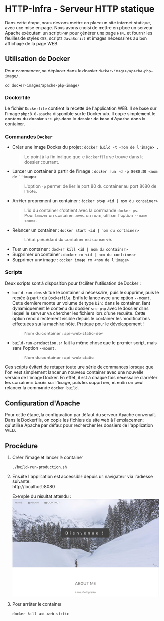 # HTTP-Infra - Serveur HTTP statique

Dans cette étape, nous devions mettre en place un site internet statique, avec une mise en page. Nous avons choisi de mettre en place un serveur Apache exécutant un script `PHP` pour générer une page `HTML` et fournir les feuilles de styles `CSS`, scripts `JavaScript` et images nécessaires au bon affichage de la page WEB.
## Utilisation de Docker
Pour commencer, se déplacer dans le dossier `docker-images/apache-php-image/`.
```
cd docker-images/apache-php-image/
```
### Dockerfile
Le fichier `Dockerfile` contient la recette de l'application WEB. Il se base sur l'image `php:8.0-apache` disponible sur le Dockerhub. Il copie simplement le contenu du dossier `src-php` dans le dossier de base d'Apache dans le container.
### Commandes `Docker`
- Créer une image Docker du projet : `docker build -t <nom de l'image> .`
    > Le point à la fin indique que le `Dockerfile` se trouve dans le dossier courrant.
- Lancer un container à partir de l'image :  `docker run -d -p 8080:80 <nom de l'image>`  
    > L'option `-p` permet de lier le port 80 du container au port 8080 de l'hôte.
- Arrêter proprement un container : `docker stop <id | nom du container>`
    > L'id du container d'obtient avec la commande `docker ps`.  
    > Pour lancer un container avec un nom, utiliser l'option `--name <nom>`.
- Relancer un container : `docker start <id | nom du container>`  
    > L'état précédant du container est conservé.
- Tuer un container : `docker kill <id | nom du container>`
- Supprimer un container : `docker rm <id | nom du container>`
- Supprimer une image : `docker image rm <nom de l'image>`

### Scripts
Deux scripts sont à disposition pour faciliter l'utilisation de Docker :
- `build-run-dev.sh` tue le container si nécessaire, puis le supprime, puis le recrée à partir du `Dockerfile`. Enfin le lance avec une option `--mount`. Cette dernière monte un volume de type `bind` dans le container, liant dynamiquement le contenu du dossier `src-php` avec le dossier dans lequel le serveur va chercher les fichiers lors d'une requête. Cette option rend directement visible depuis le container les modifications effectuées sur la machine hôte. Pratique pour le développement !
    > Nom du container : api-web-static-dev
- `build-run-production.sh` fait la même chose que le premier script, mais sans l'option `--mount`. 
    > Nom du container : api-web-static

Ces scripts évitent de retaper toute une série de commandes lorsque que l'on veut simplement lancer un nouveau container avec une nouvelle version de l'image Docker. En effet, il est à chaque fois nécessaire d'arrêter les containers basés sur l'image, puis les supprimer, et enfin on peut relancer la commande `docker build`.

## Configuration d'Apache
Pour cette étape, la configuration par défaut du serveur Apache convenait. Dans le Dockerfile, on copie les fichiers du site web à l'emplacement qu'utilise Apache par défaut pour rechercher les dossiers de l'application WEB.

## Procédure
1. Créer l'image et lancer le container
    ```
    ./build-run-production.sh
    ```
2. Ensuite l'application est accessible depuis un navigateur via l'adresse suivante:<br>
http://localhost:8080

    Exemple du résultat attendu :<br>
    ![result](/images/result.jpg)


3. Pour arrêter le container
    ```
    docker kill api-web-static
    ```